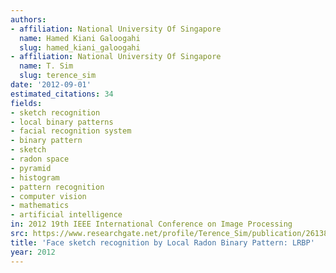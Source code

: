 ```yaml
---
authors:
- affiliation: National University Of Singapore
  name: Hamed Kiani Galoogahi
  slug: hamed_kiani_galoogahi
- affiliation: National University Of Singapore
  name: T. Sim
  slug: terence_sim
date: '2012-09-01'
estimated_citations: 34
fields:
- sketch recognition
- local binary patterns
- facial recognition system
- binary pattern
- sketch
- radon space
- pyramid
- histogram
- pattern recognition
- computer vision
- mathematics
- artificial intelligence
in: 2012 19th IEEE International Conference on Image Processing
src: https://www.researchgate.net/profile/Terence_Sim/publication/261387371_Face_sketch_recognition_by_Local_Radon_Binary_Pattern_LRBP/links/570ca1ac08aea660813b2d77.pdf
title: 'Face sketch recognition by Local Radon Binary Pattern: LRBP'
year: 2012
---
```

